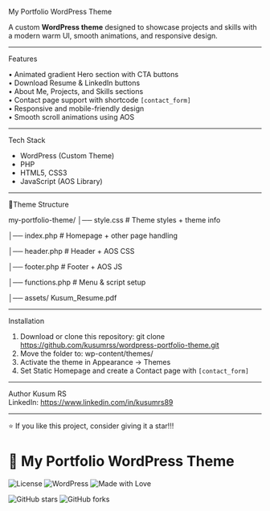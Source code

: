 
My Portfolio WordPress Theme

A custom **WordPress theme** designed to showcase projects and skills with a modern warm UI, smooth animations, and responsive design.

---

Features

•	Animated gradient Hero section with CTA buttons  
•	Download Resume & LinkedIn buttons  
•	About Me, Projects, and Skills sections  
•	Contact page support with shortcode `[contact_form]`  
•	Responsive and mobile-friendly design  
•	Smooth scroll animations using AOS  

---

Tech Stack
- WordPress (Custom Theme)
- PHP
- HTML5, CSS3
- JavaScript (AOS Library)

---

📂Theme Structure

my-portfolio-theme/
│── style.css           # Theme styles + theme info

│── index.php           # Homepage + other page handling

│── header.php          # Header + AOS CSS

│── footer.php          # Footer + AOS JS

│── functions.php       # Menu & script setup

│── assets/ Kusum_Resume.pdf

---

Installation
1. Download or clone this repository:
   git clone https://github.com/kusumrss/wordpress-portfolio-theme.git
2. Move the folder to:
   wp-content/themes/
3. Activate the theme in Appearance → Themes
4. Set Static Homepage and create a Contact page with `[contact_form]`

---


Author
Kusum RS  
LinkedIn: https://www.linkedin.com/in/kusumrs89

---

⭐ If you like this project, consider giving it a star!!!

# 🎨 My Portfolio WordPress Theme

![License](https://img.shields.io/badge/license-MIT-green)
![WordPress](https://img.shields.io/badge/WordPress-Custom%20Theme-blue)
![Made with Love](https://img.shields.io/badge/Made%20with-❤️-red)

![GitHub stars](https://img.shields.io/github/stars/kusumrss/wordpress-portfolio-theme?style=social)
![GitHub forks](https://img.shields.io/github/forks/kusumrss/wordpress-portfolio-theme?style=social)

